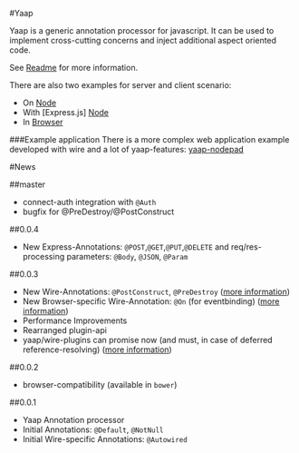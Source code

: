 #Yaap

Yaap is a generic annotation processor for javascript. It can be used to implement cross-cutting concerns and inject additional aspect oriented code.

See [Readme](yaap) for more information.


There are also two examples for server and client scenario:

* On [Node](node-example)
* With [Express.js] [Node](express-example)
* In [Browser](browser-example)

###Example application
There is a more complex web application example developed with wire and a lot of yaap-features: [yaap-nodepad](https://github.com/warmuuh/yaap-nodepad)


#News

##master
* connect-auth integration with `@Auth`
* bugfix for @PreDestroy/@PostConstruct

##0.0.4
* New Express-Annotations: `@POST`,`@GET`,`@PUT`,`@DELETE` and req/res-processing parameters: `@Body`, `@JSON`, `@Param`

##0.0.3
* New Wire-Annotations: `@PostConstruct`, `@PreDestroy` ([more information](yaap/docs/annotation.md))
* New Browser-specific Wire-Annotation: `@On` (for eventbinding) ([more information](yaap/docs/annotation.md))
* Performance Improvements
* Rearranged plugin-api
* yaap/wire-plugins can promise now (and must, in case of deferred reference-resolving) ([more information](yaap/docs/processors.md))


##0.0.2
* browser-compatibility (available in `bower`)

##0.0.1
* Yaap Annotation processor
* Initial Annotations: `@Default`, `@NotNull`
* Initial Wire-specific Annotations: `@Autowired` 
